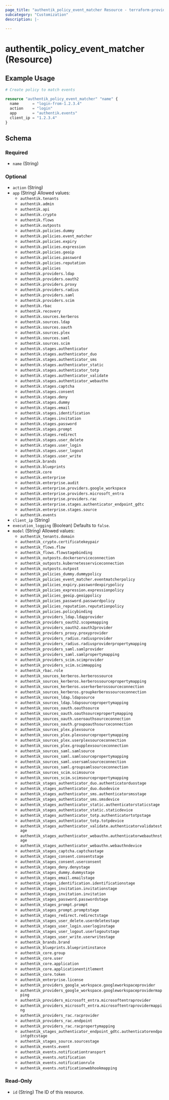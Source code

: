 ```yaml
---
page_title: "authentik_policy_event_matcher Resource - terraform-provider-authentik"
subcategory: "Customization"
description: |-
  
---
```


# authentik_policy_event_matcher (Resource)



## Example Usage

```terraform
# Create policy to match events

resource "authentik_policy_event_matcher" "name" {
  name      = "login-from-1.2.3.4"
  action    = "login"
  app       = "authentik.events"
  client_ip = "1.2.3.4"
}
```

<!-- schema generated by tfplugindocs -->
## Schema

### Required

- `name` (String)

### Optional

- `action` (String)
- `app` (String) Allowed values:
  - `authentik.tenants`
  - `authentik.admin`
  - `authentik.api`
  - `authentik.crypto`
  - `authentik.flows`
  - `authentik.outposts`
  - `authentik.policies.dummy`
  - `authentik.policies.event_matcher`
  - `authentik.policies.expiry`
  - `authentik.policies.expression`
  - `authentik.policies.geoip`
  - `authentik.policies.password`
  - `authentik.policies.reputation`
  - `authentik.policies`
  - `authentik.providers.ldap`
  - `authentik.providers.oauth2`
  - `authentik.providers.proxy`
  - `authentik.providers.radius`
  - `authentik.providers.saml`
  - `authentik.providers.scim`
  - `authentik.rbac`
  - `authentik.recovery`
  - `authentik.sources.kerberos`
  - `authentik.sources.ldap`
  - `authentik.sources.oauth`
  - `authentik.sources.plex`
  - `authentik.sources.saml`
  - `authentik.sources.scim`
  - `authentik.stages.authenticator`
  - `authentik.stages.authenticator_duo`
  - `authentik.stages.authenticator_sms`
  - `authentik.stages.authenticator_static`
  - `authentik.stages.authenticator_totp`
  - `authentik.stages.authenticator_validate`
  - `authentik.stages.authenticator_webauthn`
  - `authentik.stages.captcha`
  - `authentik.stages.consent`
  - `authentik.stages.deny`
  - `authentik.stages.dummy`
  - `authentik.stages.email`
  - `authentik.stages.identification`
  - `authentik.stages.invitation`
  - `authentik.stages.password`
  - `authentik.stages.prompt`
  - `authentik.stages.redirect`
  - `authentik.stages.user_delete`
  - `authentik.stages.user_login`
  - `authentik.stages.user_logout`
  - `authentik.stages.user_write`
  - `authentik.brands`
  - `authentik.blueprints`
  - `authentik.core`
  - `authentik.enterprise`
  - `authentik.enterprise.audit`
  - `authentik.enterprise.providers.google_workspace`
  - `authentik.enterprise.providers.microsoft_entra`
  - `authentik.enterprise.providers.rac`
  - `authentik.enterprise.stages.authenticator_endpoint_gdtc`
  - `authentik.enterprise.stages.source`
  - `authentik.events`
- `client_ip` (String)
- `execution_logging` (Boolean) Defaults to `false`.
- `model` (String) Allowed values:
  - `authentik_tenants.domain`
  - `authentik_crypto.certificatekeypair`
  - `authentik_flows.flow`
  - `authentik_flows.flowstagebinding`
  - `authentik_outposts.dockerserviceconnection`
  - `authentik_outposts.kubernetesserviceconnection`
  - `authentik_outposts.outpost`
  - `authentik_policies_dummy.dummypolicy`
  - `authentik_policies_event_matcher.eventmatcherpolicy`
  - `authentik_policies_expiry.passwordexpirypolicy`
  - `authentik_policies_expression.expressionpolicy`
  - `authentik_policies_geoip.geoippolicy`
  - `authentik_policies_password.passwordpolicy`
  - `authentik_policies_reputation.reputationpolicy`
  - `authentik_policies.policybinding`
  - `authentik_providers_ldap.ldapprovider`
  - `authentik_providers_oauth2.scopemapping`
  - `authentik_providers_oauth2.oauth2provider`
  - `authentik_providers_proxy.proxyprovider`
  - `authentik_providers_radius.radiusprovider`
  - `authentik_providers_radius.radiusproviderpropertymapping`
  - `authentik_providers_saml.samlprovider`
  - `authentik_providers_saml.samlpropertymapping`
  - `authentik_providers_scim.scimprovider`
  - `authentik_providers_scim.scimmapping`
  - `authentik_rbac.role`
  - `authentik_sources_kerberos.kerberossource`
  - `authentik_sources_kerberos.kerberossourcepropertymapping`
  - `authentik_sources_kerberos.userkerberossourceconnection`
  - `authentik_sources_kerberos.groupkerberossourceconnection`
  - `authentik_sources_ldap.ldapsource`
  - `authentik_sources_ldap.ldapsourcepropertymapping`
  - `authentik_sources_oauth.oauthsource`
  - `authentik_sources_oauth.oauthsourcepropertymapping`
  - `authentik_sources_oauth.useroauthsourceconnection`
  - `authentik_sources_oauth.groupoauthsourceconnection`
  - `authentik_sources_plex.plexsource`
  - `authentik_sources_plex.plexsourcepropertymapping`
  - `authentik_sources_plex.userplexsourceconnection`
  - `authentik_sources_plex.groupplexsourceconnection`
  - `authentik_sources_saml.samlsource`
  - `authentik_sources_saml.samlsourcepropertymapping`
  - `authentik_sources_saml.usersamlsourceconnection`
  - `authentik_sources_saml.groupsamlsourceconnection`
  - `authentik_sources_scim.scimsource`
  - `authentik_sources_scim.scimsourcepropertymapping`
  - `authentik_stages_authenticator_duo.authenticatorduostage`
  - `authentik_stages_authenticator_duo.duodevice`
  - `authentik_stages_authenticator_sms.authenticatorsmsstage`
  - `authentik_stages_authenticator_sms.smsdevice`
  - `authentik_stages_authenticator_static.authenticatorstaticstage`
  - `authentik_stages_authenticator_static.staticdevice`
  - `authentik_stages_authenticator_totp.authenticatortotpstage`
  - `authentik_stages_authenticator_totp.totpdevice`
  - `authentik_stages_authenticator_validate.authenticatorvalidatestage`
  - `authentik_stages_authenticator_webauthn.authenticatorwebauthnstage`
  - `authentik_stages_authenticator_webauthn.webauthndevice`
  - `authentik_stages_captcha.captchastage`
  - `authentik_stages_consent.consentstage`
  - `authentik_stages_consent.userconsent`
  - `authentik_stages_deny.denystage`
  - `authentik_stages_dummy.dummystage`
  - `authentik_stages_email.emailstage`
  - `authentik_stages_identification.identificationstage`
  - `authentik_stages_invitation.invitationstage`
  - `authentik_stages_invitation.invitation`
  - `authentik_stages_password.passwordstage`
  - `authentik_stages_prompt.prompt`
  - `authentik_stages_prompt.promptstage`
  - `authentik_stages_redirect.redirectstage`
  - `authentik_stages_user_delete.userdeletestage`
  - `authentik_stages_user_login.userloginstage`
  - `authentik_stages_user_logout.userlogoutstage`
  - `authentik_stages_user_write.userwritestage`
  - `authentik_brands.brand`
  - `authentik_blueprints.blueprintinstance`
  - `authentik_core.group`
  - `authentik_core.user`
  - `authentik_core.application`
  - `authentik_core.applicationentitlement`
  - `authentik_core.token`
  - `authentik_enterprise.license`
  - `authentik_providers_google_workspace.googleworkspaceprovider`
  - `authentik_providers_google_workspace.googleworkspaceprovidermapping`
  - `authentik_providers_microsoft_entra.microsoftentraprovider`
  - `authentik_providers_microsoft_entra.microsoftentraprovidermapping`
  - `authentik_providers_rac.racprovider`
  - `authentik_providers_rac.endpoint`
  - `authentik_providers_rac.racpropertymapping`
  - `authentik_stages_authenticator_endpoint_gdtc.authenticatorendpointgdtcstage`
  - `authentik_stages_source.sourcestage`
  - `authentik_events.event`
  - `authentik_events.notificationtransport`
  - `authentik_events.notification`
  - `authentik_events.notificationrule`
  - `authentik_events.notificationwebhookmapping`

### Read-Only

- `id` (String) The ID of this resource.
